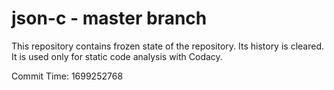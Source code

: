 # json-c - master branch

This repository contains frozen state of the repository.
Its history is cleared. It is used only for static code
analysis with Codacy.

Commit Time: 1699252768